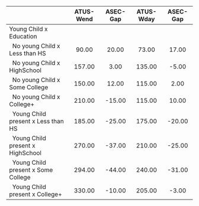 
|                      |    ATUS-Wend |     ASEC-Gap |    ATUS-Wday |     ASEC-Gap |
| -------------------- | :----------: | :----------: | :----------: | :----------: |
| Young Child x Education |              |              |              |              |
| &nbsp;&nbsp;No young Child x Less than HS |        90.00 |        20.00 |        73.00 |        17.00 |
| &nbsp;&nbsp;No young Child x HighSchool |       157.00 |         3.00 |       135.00 |        -5.00 |
| &nbsp;&nbsp;No young Child x Some College |       150.00 |        12.00 |       115.00 |         2.00 |
| &nbsp;&nbsp;No young Child x College+ |       210.00 |       -15.00 |       115.00 |        10.00 |
| &nbsp;&nbsp;Young Child present x Less than HS |       185.00 |       -25.00 |       175.00 |       -20.00 |
| &nbsp;&nbsp;Young Child present x HighSchool |       270.00 |       -37.00 |       210.00 |       -25.00 |
| &nbsp;&nbsp;Young Child present x Some College |       294.00 |       -44.00 |       240.00 |       -31.00 |
| &nbsp;&nbsp;Young Child present x College+ |       330.00 |       -10.00 |       205.00 |        -3.00 |

